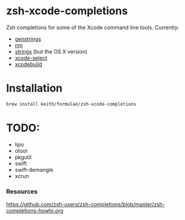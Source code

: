# zsh-xcode-completions

Zsh completions for some of the Xcode command line tools. Currently:

- [genstrings](https://developer.apple.com/library/mac/documentation/Darwin/Reference/ManPages/man1/genstrings.1.html)
- [nm](https://developer.apple.com/library/mac/documentation/Darwin/Reference/ManPages/man1/nm.1.html)
- [strings](http://linux.die.net/man/1/strings) (but the OS X version)
- [xcode-select](https://developer.apple.com/library/mac/documentation/Darwin/Reference/ManPages/man1/xcode-select.1.html)
- [xcodebuild](https://developer.apple.com/library/mac/documentation/Darwin/Reference/ManPages/man1/xcodebuild.1.html)

# Installation

```sh
brew install keith/formulae/zsh-xcode-completions
```

# TODO:

- lipo
- otool
- pkgutil
- swift
- swift-demangle
- xcrun

### Resources

<https://github.com/zsh-users/zsh-completions/blob/master/zsh-completions-howto.org>
